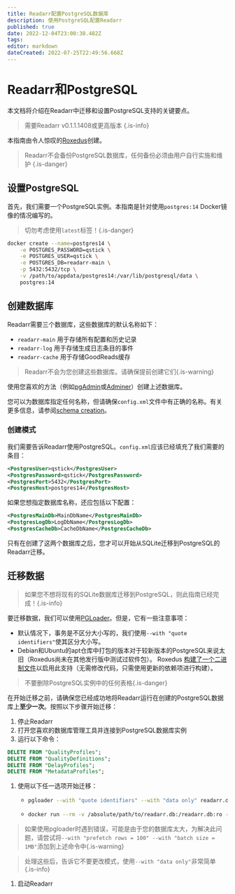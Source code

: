 ```yaml
---
title: Readarr配置PostgreSQL数据库
description: 使用PostgreSQL配置Readarr
published: true
date: 2022-12-04T23:00:38.482Z
tags: 
editor: markdown
dateCreated: 2022-07-25T22:49:56.668Z
---
```


# Readarr和PostgreSQL

本文档将介绍在Readarr中迁移和设置PostgreSQL支持的关键要点。

> 需要Readarr v0.1.1.1408或更高版本
{.is-info}

本指南由令人惊叹的[Roxedus](https://github.com/Roxedus)创建。

> Readarr不会备份PostgreSQL数据库，任何备份必须由用户自行实施和维护
{.is-danger}

## 设置PostgreSQL

首先，我们需要一个PostgreSQL实例。本指南是针对使用`postgres:14` Docker镜像的情况编写的。

> 切勿考虑使用`latest`标签！{.is-danger}

```bash
docker create --name=postgres14 \
    -e POSTGRES_PASSWORD=qstick \
    -e POSTGRES_USER=qstick \
    -e POSTGRES_DB=readarr-main \
    -p 5432:5432/tcp \
    -v /path/to/appdata/postgres14:/var/lib/postgresql/data \
    postgres:14
```

## 创建数据库

Readarr需要三个数据库，这些数据库的默认名称如下：

- `readarr-main`   用于存储所有配置和历史记录
- `readarr-log`    用于存储生成日志条目的事件
- `readarr-cache`    用于存储GoodReads缓存

> Readarr不会为您创建这些数据库。请确保提前创建它们{.is-warning}

使用您喜欢的方法（例如[pgAdmin](https://www.pgadmin.org/)或[Adminer](https://www.adminer.org/)）创建上述数据库。

您可以为数据库指定任何名称，但请确保`config.xml`文件中有正确的名称。有关更多信息，请参阅[schema creation](/readarr/postgres-setup#schema-creation)。

### 创建模式

我们需要告诉Readarr使用PostgreSQL。`config.xml`应该已经填充了我们需要的条目：

```xml
<PostgresUser>qstick</PostgresUser>
<PostgresPassword>qstick</PostgresPassword>
<PostgresPort>5432</PostgresPort>
<PostgresHost>postgres14</PostgresHost>
```

如果您想指定数据库名称，还应包括以下配置：

```xml
<PostgresMainDb>MainDbName</PostgresMainDb>
<PostgresLogDb>LogDbName</PostgresLogDb>
<PostgresCacheDb>CacheDbName</PostgresCacheDb>
```

只有在创建了这两个数据库之后，您才可以开始从SQLite迁移到PostgreSQL的Readarr迁移。

## 迁移数据

> 如果您不想将现有的SQLite数据库迁移到PostgreSQL，则此指南已经完成！{.is-info}

要迁移数据，我们可以使用[PGLoader](https://github.com/dimitri/pgloader)。但是，它有一些注意事项：

- 默认情况下，事务是不区分大小写的，我们使用`--with "quote identifiers"`使其区分大小写。
- Debian和Ubuntu的apt仓库中打包的版本对于较新版本的PostgreSQL来说太旧（Roxedus尚未在其他发行版中测试过软件包）。
  Roxedus [构建了一个二进制文件](https://github.com/Roxedus/Pgloader-bin)以启用此支持（无需修改代码，只需使用更新的依赖项进行构建）。

> 不要删除PostgreSQL实例中的任何表格{.is-danger}

在开始迁移之前，请确保您已经成功地将Readarr运行在创建的PostgreSQL数据库上**至少一次**。按照以下步骤开始迁移：

1. 停止Readarr
1. 打开您喜欢的数据库管理工具并连接到PostgreSQL数据库实例
1. 运行以下命令：

```SQL
DELETE FROM "QualityProfiles";
DELETE FROM "QualityDefinitions";
DELETE FROM "DelayProfiles";
DELETE FROM "MetadataProfiles";
```

1. 使用以下任一选项开始迁移：

    - ```bash
      pgloader --with "quote identifiers" --with "data only" readarr.db 'postgresql://qstick:qstick@localhost/readarr-main'
      ```

    - ```bash
      docker run --rm -v /absolute/path/to/readarr.db:/readarr.db:ro --network=host ghcr.io/roxedus/pgloader --with "quote identifiers" --with "data only" /readarr.db "postgresql://qstick:qstick@localhost/readarr-main"
      ```

> 如果使用pgloader时遇到错误，可能是由于您的数据库太大，为解决此问题，请尝试将`--with "prefetch rows = 100" --with "batch size = 1MB"`添加到上述命令中{.is-warning}

> 处理这些后，告诉它不要更改模式，使用`--with "data only"`非常简单
{.is-info}

1. 启动Readarr